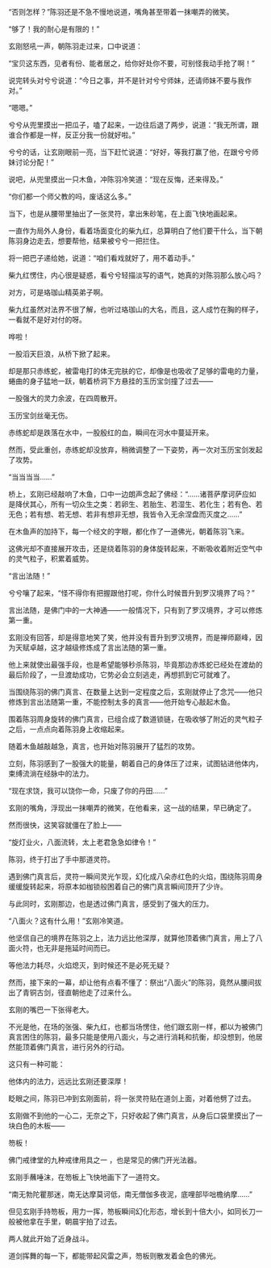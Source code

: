 “否则怎样？”陈羽还是不急不慢地说道，嘴角甚至带着一抹嘲弄的微笑。

“够了！我的耐心是有限的！”

玄刚怒吼一声，朝陈羽走过来，口中说道：

“宝贝这东西，见者有份、能者居之，给你好处你不要，可别怪我动手抢了啊！”

说完转头对兮兮说道：“今日之事，并不是针对兮兮师妹，还请师妹不要与我作对。”

“嗯嗯。”

兮兮从兜里摸出一把瓜子，嗑了起来，一边往后退了两步，说道：“我无所谓，跟谁合作都是一样，反正分我一份就好啦。”

兮兮的话，让玄刚眼前一亮，当下赶忙说道：“好好，等我打赢了他，在跟兮兮师妹讨论分配！”

说吧，从兜里摸出一只木鱼，冲陈羽冷笑道：“现在反悔，还来得及。”

“你们都一个师父教的吗，废话这么多。”

当下，也是从腰带里抽出了一张灵符，拿出朱砂笔，在上面飞快地画起来。

一直作为局外人身份，看着场面变化的柴九红，总算明白了他们要干什么，当下朝陈羽身边走去，想要帮他，结果被兮兮一把拦住。

将一把巴子递给她，说道：“咱们看戏就好了，用不着动手。”

柴九红愣住，内心很是疑惑，看兮兮轻描淡写的语气，她真的对陈羽那么放心吗？

对方，可是珞珈山精英弟子啊。

柴九红虽然对法界不很了解，也听过珞珈山的大名，而且，这人成竹在胸的样子，一看就不是好对付的呀。

哗啦！

一股滔天巨浪，从桥下掀了起来。

却是那只赤练蛇，被雷电打的体无完肤的它，却像是也吸收了足够的雷电的力量，蜷曲的身子猛地一跃，朝着桥洞下方悬挂的玉历宝剑撞了过去——

一股强大的灵力余波，在四周散开。

玉历宝剑丝毫无伤。

赤练蛇却是跌落在水中，一股殷红的血，瞬间在河水中蔓延开来。

然而，受此重创，赤练蛇却没放弃，稍微调整了一下姿势，再一次对玉历宝剑发起了攻势。

“当当当当……”

桥上，玄刚已经敲响了木鱼，口中一边朗声念起了佛经：“……诸菩萨摩诃萨应如是降伏其心，所有一切众生之类：若卵生、若胎生、若湿生、若化生；若有色、若无色；若有想、若无想、若非有想非无想，我皆令入无余涅盘而灭度之……”

在木鱼声的加持下，每一个经文的字眼，都化作了一道佛光，朝着陈羽飞来。

这佛光却不直接展开攻击，还是绕着陈羽的身体旋转起来，不断吸收着附近空气中的灵气粒子，积累着威势。

“言出法随！”

兮兮嚷了起来，“怪不得你有把握跟他打呢，你什么时候晋升到罗汉境界了吗？”

言出法随，是佛门中的一大神通——一般情况下，只有到了罗汉境界，才可以修炼第一重。

玄刚没有回答，却是得意地笑了笑，他并没有晋升到罗汉境界，而是禅师巅峰，因为天赋卓越，这才越级修炼成了言出法随的第一重。

他上来就使出最强手段，也是希望能够秒杀陈羽，毕竟那边赤炼蛇已经处在渡劫的最后阶段了，一旦渡劫成功，它势必会立刻逃走，再想抓到它可就难了。

当围绕陈羽的佛门真言、在数量上达到一定程度之后，玄刚就停止了念咒——他只修炼到言出法随第一重，不能控制太多的真言——他开始专心敲起木鱼。

围着陈羽周身旋转的佛门真言，已组合成了数道锁链，在吸收够了附近的灵气粒子之后，一点点向着陈羽身上收缩起来。

随着木鱼越敲越急，真言，也开始对陈羽展开了猛烈的攻势。

立刻，陈羽感到了一股强大的能量，朝着自己的身体压了过来，试图钻进他体内，束缚流淌在经脉中的法力。

“现在求饶，我可以饶你一命，只废了你的丹田……”

玄刚的嘴角，浮现出一抹嘲弄的微笑，在他看来，这一战的结果，早已确定了。

然而很快，这笑容就僵在了脸上——

“旋灯业火，八面流转，太上老君急急如律令！”

陈羽，终于打出了手中那道灵符。

遇到佛门真言后，灵符一瞬间灵光乍现，幻化成八朵赤红色的火焰，围绕陈羽周身缓缓旋转起来，将原本如枷锁般困着自己的佛门真言瞬间顶开了少许。

与此同时，玄刚那边，也是透过佛门真言，感受到了强大的压力。

“八面火？这有什么用！”玄刚冷笑道。

他坚信自己的境界在陈羽之上，法力远比他深厚，就算他顶着佛门真言，用上了八面火符，也无非是拖延时间而已。

等他法力耗尽，火焰熄灭，到时候还不是必死无疑？

然而，接下来的一幕，却让他有点看不懂了：祭出“八面火”的陈羽，竟然从腰间拔出了青铜古剑，径直朝他走了过来什么。

玄刚的嘴巴一下张得老大。

不光是他，在场的张强、柴九红，也都当场愣住，他们跟玄刚一样，都以为被佛门真言困住的陈羽，最多只能是使用八面火，与之进行消耗和抗衡，却没想到，他居然能顶着佛门真言，进行另外的行动。

这只有一种可能：

他体内的法力，远远比玄刚还要深厚！

眨眼之间，陈羽已冲到玄刚面前，将一张灵符贴在道剑上面，对着他劈了过去。

玄刚做不到他的一心二，无奈之下，只好收起了佛门真言，从身后口袋里摸出了一块白色的木板——

笏板！

佛门戒律堂的九种戒律用具之一 ，也是常见的佛门开光法器。

玄刚手蘸唾沫，在笏板上飞快地画下了一道符文。

“南无勃陀瞿那迷，南无达摩莫诃低，南无僧伽多夜泥，底哩部毕咄檐纳摩……”

但见玄刚手持笏板，用力一挥，笏板瞬间幻化形态，增长到十倍大小，如同长刀一般被他拿在手里，朝晨宇拍了过去。

两人就此开始了近身战斗。

道剑挥舞的每一下，都能带起风雷之声，笏板则散发着金色的佛光。

